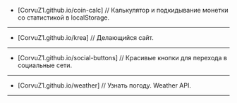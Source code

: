 * [CorvuZ1.github.io/coin-calc] // Калькулятор и подкидывание монетки со статистикой в localStorage.  
***
* [CorvuZ1.github.io/krea] // Делающийся сайт.  
***
* [CorvuZ1.github.io/social-buttons] // Красивые кнопки для перехода в социальные сети.  
***
* [CorvuZ1.github.io/weather] // Узнать погоду. Weather API.  
***
[ссыка]: http://example.com/  

